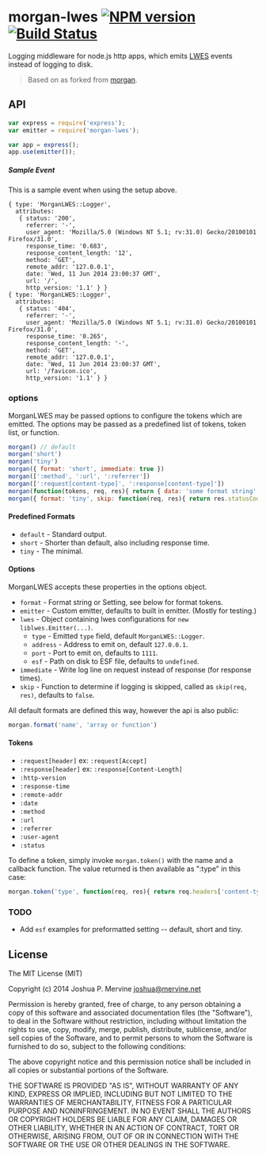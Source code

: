 # morgan-lwes [![NPM version](https://badge.fury.io/js/morgan-lwes.svg)](http://badge.fury.io/js/morgan-lwes) [![Build Status](https://travis-ci.org/jmervine/morgan-lwes.svg)](https://travis-ci.org/jmervine/morgan-lwes)

Logging middleware for node.js http apps, which emits [LWES](http://www.lwes.org) events instead of logging to disk.

> Based on as forked from [morgan](https://www.npmjs.org/package/morgan).

## API

```js
var express = require('express');
var emitter = require('morgan-lwes');

var app = express();
app.use(emitter());
```

##### Sample Event

This is a sample event when using the setup above.

```
{ type: 'MorganLWES::Logger',
  attributes:
   { status: '200',
     referrer: '-',
     user_agent: 'Mozilla/5.0 (Windows NT 5.1; rv:31.0) Gecko/20100101 Firefox/31.0',
     response_time: '0.683',
     response_content_length: '12',
     method: 'GET',
     remote_addr: '127.0.0.1',
     date: 'Wed, 11 Jun 2014 23:00:37 GMT',
     url: '/',
     http_version: '1.1' } }
{ type: 'MorganLWES::Logger',
  attributes:
   { status: '404',
     referrer: '-',
     user_agent: 'Mozilla/5.0 (Windows NT 5.1; rv:31.0) Gecko/20100101 Firefox/31.0',
     response_time: '0.265',
     response_content_length: '-',
     method: 'GET',
     remote_addr: '127.0.0.1',
     date: 'Wed, 11 Jun 2014 23:00:37 GMT',
     url: '/favicon.ico',
     http_version: '1.1' } }
```

### options

MorganLWES may be passed options to configure the tokens which are emitted. The options may be passed as a predefined list of tokens, token list, or function.

```js
morgan() // default
morgan('short')
morgan('tiny')
morgan({ format: 'short', immediate: true })
morgan([':method', ':url', ':referrer'])
morgan([':request[content-type]', ':response[content-type]'])
morgan(function(tokens, req, res){ return { data: 'some format string', status: res.statusCode } });
morgan({ format: 'tiny', skip: function(req, res){ return res.statusCode === 304; }});
```

#### Predefined Formats

- `default` - Standard output.
- `short` - Shorter than default, also including response time.
- `tiny` - The minimal.

#### Options

MorganLWES accepts these properties in the options object.

- `format`    - Format string or Setting, see below for format tokens.
- `emitter`   - Custom emitter, defaults to built in emitter. (Mostly for testing.)
- `lwes`      - Object containing lwes configurations for `new liblwes.Emitter(...)`.
    - `type`    - Emitted `type` field, default `MorganLWES::Logger`.
    - `address` - Address to emit on, default `127.0.0.1`.
    - `port`    - Port to emit on, defaults to `1111`.
    - `esf`     - Path on disk to ESF file, defaults to `undefined`.
- `immediate` - Write log line on request instead of response (for response times).
- `skip`      - Function to determine if logging is skipped, called as `skip(req, res)`, defaults to `false`.

All default formats are defined this way, however the api is also public:
```js
morgan.format('name', 'array or function')
```

#### Tokens

- `:request[header]` ex: `:request[Accept]`
- `:response[header]` ex: `:response[Content-Length]`
- `:http-version`
- `:response-time`
- `:remote-addr`
- `:date`
- `:method`
- `:url`
- `:referrer`
- `:user-agent`
- `:status`

To define a token, simply invoke `morgan.token()` with the name and a callback function. The value returned is then available as ":type" in this case:
```js
morgan.token('type', function(req, res){ return req.headers['content-type']; })
```


### TODO

  * Add `esf` examples for preformatted setting -- default, short and tiny.

## License

The MIT License (MIT)

Copyright (c) 2014 Joshua P. Mervine <joshua@mervine.net>

Permission is hereby granted, free of charge, to any person obtaining a copy of this software and associated documentation files (the "Software"), to deal in the Software without restriction, including without limitation the rights to use, copy, modify, merge, publish, distribute, sublicense, and/or sell copies of the Software, and to permit persons to whom the Software is furnished to do so, subject to the following conditions:

The above copyright notice and this permission notice shall be included in all copies or substantial portions of the Software.

THE SOFTWARE IS PROVIDED "AS IS", WITHOUT WARRANTY OF ANY KIND, EXPRESS OR IMPLIED, INCLUDING BUT NOT LIMITED TO THE WARRANTIES OF MERCHANTABILITY, FITNESS FOR A PARTICULAR PURPOSE AND NONINFRINGEMENT. IN NO EVENT SHALL THE AUTHORS OR COPYRIGHT HOLDERS BE LIABLE FOR ANY CLAIM, DAMAGES OR OTHER LIABILITY, WHETHER IN AN ACTION OF CONTRACT, TORT OR OTHERWISE, ARISING FROM, OUT OF OR IN CONNECTION WITH THE SOFTWARE OR THE USE OR OTHER DEALINGS IN THE SOFTWARE.


